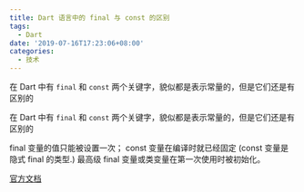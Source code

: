 ```yaml
---
title: Dart 语言中的 final 与 const 的区别
tags:
  - Dart
date: '2019-07-16T17:23:06+08:00'
categories:
  - 技术
---
```


在 Dart 中有 `final` 和 `const` 两个关键字，貌似都是表示常量的，但是它们还是有区别的

<!--more-->

在 Dart 中有 `final` 和 `const` 两个关键字，貌似都是表示常量的，但是它们还是有区别的

final 变量的值只能被设置一次； const 变量在编译时就已经固定 (const 变量是隐式 final 的类型.) 最高级 final 变量或类变量在第一次使用时被初始化。

[官方文档](https://dart.dev/guides/language/language-tour#final-and-const)
